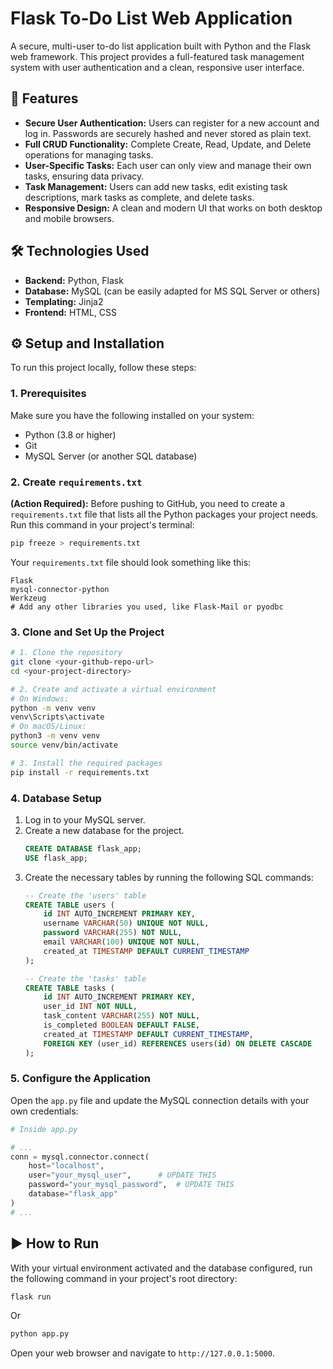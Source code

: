 # Flask To-Do List Web Application

A secure, multi-user to-do list application built with Python and the Flask web framework. This project provides a full-featured task management system with user authentication and a clean, responsive user interface.

## 🌟 Features

* **Secure User Authentication:** Users can register for a new account and log in. Passwords are securely hashed and never stored as plain text.
* **Full CRUD Functionality:** Complete Create, Read, Update, and Delete operations for managing tasks.
* **User-Specific Tasks:** Each user can only view and manage their own tasks, ensuring data privacy.
* **Task Management:** Users can add new tasks, edit existing task descriptions, mark tasks as complete, and delete tasks.
* **Responsive Design:** A clean and modern UI that works on both desktop and mobile browsers.


## 🛠️ Technologies Used

* **Backend:** Python, Flask
* **Database:** MySQL (can be easily adapted for MS SQL Server or others)
* **Templating:** Jinja2
* **Frontend:** HTML, CSS

## ⚙️ Setup and Installation

To run this project locally, follow these steps:

### 1. Prerequisites

Make sure you have the following installed on your system:
* Python (3.8 or higher)
* Git
* MySQL Server (or another SQL database)

### 2. Create `requirements.txt`

**(Action Required):** Before pushing to GitHub, you need to create a `requirements.txt` file that lists all the Python packages your project needs. Run this command in your project's terminal:

```bash
pip freeze > requirements.txt
```

Your `requirements.txt` file should look something like this:
```
Flask
mysql-connector-python
Werkzeug
# Add any other libraries you used, like Flask-Mail or pyodbc
```

### 3. Clone and Set Up the Project

```bash
# 1. Clone the repository
git clone <your-github-repo-url>
cd <your-project-directory>

# 2. Create and activate a virtual environment
# On Windows:
python -m venv venv
venv\Scripts\activate
# On macOS/Linux:
python3 -m venv venv
source venv/bin/activate

# 3. Install the required packages
pip install -r requirements.txt
```

### 4. Database Setup

1.  Log in to your MySQL server.
2.  Create a new database for the project.
    ```sql
    CREATE DATABASE flask_app;
    USE flask_app;
    ```
3.  Create the necessary tables by running the following SQL commands:
    ```sql
    -- Create the 'users' table
    CREATE TABLE users (
        id INT AUTO_INCREMENT PRIMARY KEY,
        username VARCHAR(50) UNIQUE NOT NULL,
        password VARCHAR(255) NOT NULL,
        email VARCHAR(100) UNIQUE NOT NULL,
        created_at TIMESTAMP DEFAULT CURRENT_TIMESTAMP
    );

    -- Create the 'tasks' table
    CREATE TABLE tasks (
        id INT AUTO_INCREMENT PRIMARY KEY,
        user_id INT NOT NULL,
        task_content VARCHAR(255) NOT NULL,
        is_completed BOOLEAN DEFAULT FALSE,
        created_at TIMESTAMP DEFAULT CURRENT_TIMESTAMP,
        FOREIGN KEY (user_id) REFERENCES users(id) ON DELETE CASCADE
    );
    ```

### 5. Configure the Application

Open the `app.py` file and update the MySQL connection details with your own credentials:

```python
# Inside app.py

# ...
conn = mysql.connector.connect(
    host="localhost",
    user="your_mysql_user",      # UPDATE THIS
    password="your_mysql_password",  # UPDATE THIS
    database="flask_app"
)
# ...
```

## ▶️ How to Run

With your virtual environment activated and the database configured, run the following command in your project's root directory:

```bash
flask run
```
Or
```bash
python app.py
```

Open your web browser and navigate to `http://127.0.0.1:5000`.
